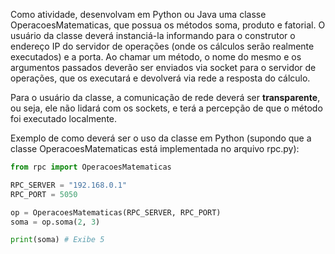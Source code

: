 Como atividade, desenvolvam em Python ou Java uma classe OperacoesMatematicas, que possua os métodos soma, produto e fatorial. O usuário da classe deverá instanciá-la informando para o construtor o endereço IP do servidor de operações (onde os cálculos serão realmente executados) e a porta. Ao chamar um método, o nome do mesmo e os argumentos passados deverão ser enviados via socket para o servidor de operações, que os executará e devolverá via rede a resposta do cálculo.

Para o usuário da classe, a comunicação de rede deverá ser **transparente**, ou seja, ele não lidará com os sockets, e terá a percepção de que o método foi executado localmente. 

Exemplo de como deverá ser o uso da classe em Python (supondo que a classe OperacoesMatematicas está implementada no arquivo rpc.py):

`````python
from rpc import OperacoesMatematicas

RPC_SERVER = "192.168.0.1"
RPC_PORT = 5050

op = OperacoesMatematicas(RPC_SERVER, RPC_PORT)
soma = op.soma(2, 3)

print(soma) # Exibe 5
`````

